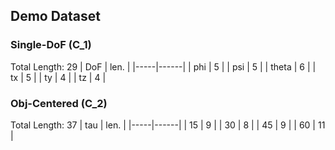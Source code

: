 ## Demo Dataset

### Single-DoF (C_1)
Total Length: 29
| DoF | len. |
|-----|------|
| phi  | 5 |
| psi | 5 |
| theta | 6 |
| tx | 5 |
| ty | 4 |
| tz | 4 |

### Obj-Centered (C_2)
Total Length: 37
| tau | len. |
|-----|------|
| 15  | 9    |
| 30  | 8    |
| 45  | 9    |
| 60  | 11   |
